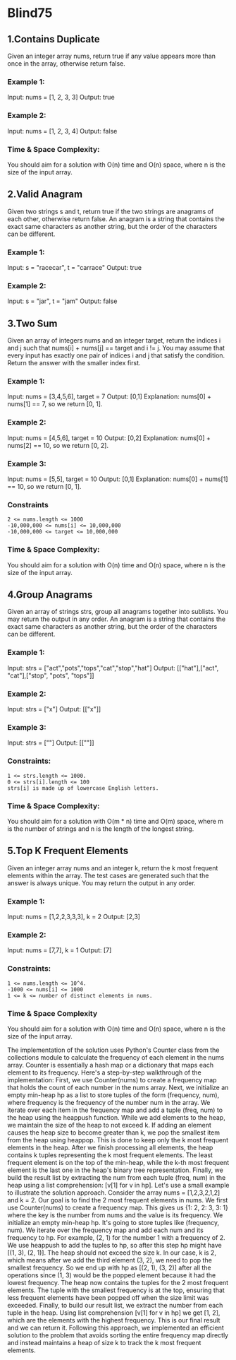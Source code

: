 # Blind75

## 1.Contains Duplicate
Given an integer array nums, return true if any value appears more than once in the array, otherwise return false.
### Example 1:
Input: nums = [1, 2, 3, 3]
Output: true
### Example 2:
Input: nums = [1, 2, 3, 4]
Output: false
### Time & Space Complexity: 
You should aim for a solution with O(n) time and O(n) space, where n is the size of the input array. 

## 2.Valid Anagram
Given two strings s and t, return true if the two strings are anagrams of each other, otherwise return false.
An anagram is a string that contains the exact same characters as another string, but the order of the characters can be different.
### Example 1:
Input: s = "racecar", t = "carrace"
Output: true
### Example 2:
Input: s = "jar", t = "jam"
Output: false

## 3.Two Sum
Given an array of integers nums and an integer target, return the indices i and j such that nums[i] + nums[j] == target and i != j.
You may assume that every input has exactly one pair of indices i and j that satisfy the condition.
Return the answer with the smaller index first.
### Example 1:
Input: 
nums = [3,4,5,6], target = 7
Output: [0,1]
Explanation: nums[0] + nums[1] == 7, so we return [0, 1].
### Example 2:
Input: nums = [4,5,6], target = 10
Output: [0,2]
Explanation: nums[0] + nums[2] == 10, so we return [0, 2].
### Example 3:
Input: nums = [5,5], target = 10
Output: [0,1]
Explanation: nums[0] + nums[1] == 10, so we return [0, 1].
### Constraints
    2 <= nums.length <= 1000
    -10,000,000 <= nums[i] <= 10,000,000
    -10,000,000 <= target <= 10,000,000
### Time & Space Complexity: 
You should aim for a solution with O(n) time and O(n) space, where n is the size of the input array. 

## 4.Group Anagrams
Given an array of strings strs, group all anagrams together into sublists. You may return the output in any order.
An anagram is a string that contains the exact same characters as another string, but the order of the characters can be different.
### Example 1:
Input: strs = ["act","pots","tops","cat","stop","hat"]
Output: [["hat"],["act", "cat"],["stop", "pots", "tops"]]
### Example 2:
Input: strs = ["x"]
Output: [["x"]]
### Example 3:
Input: strs = [""]
Output: [[""]]
### Constraints:

    1 <= strs.length <= 1000.
    0 <= strs[i].length <= 100
    strs[i] is made up of lowercase English letters.
### Time & Space Complexity: 
You should aim for a solution with O(m * n) time and O(m) space, where m is the number of strings and n is the length of the longest string. 

## 5.Top K Frequent Elements
Given an integer array nums and an integer k, return the k most frequent elements within the array.
The test cases are generated such that the answer is always unique.
You may return the output in any order.
### Example 1:
Input: nums = [1,2,2,3,3,3], k = 2
Output: [2,3]
### Example 2:
Input: nums = [7,7], k = 1
Output: [7]
### Constraints:

    1 <= nums.length <= 10^4.
    -1000 <= nums[i] <= 1000
    1 <= k <= number of distinct elements in nums.
### Time & Space Complexity
You should aim for a solution with O(n) time and O(n) space, where n is the size of the input array.

The implementation of the solution uses Python's Counter class from the collections module to calculate the frequency of each element in the nums array. Counter is essentially a hash map or a dictionary that maps each element to its frequency.
Here's a step-by-step walkthrough of the implementation:
First, we use Counter(nums) to create a frequency map that holds the count of each number in the nums array.
Next, we initialize an empty min-heap hp as a list to store tuples of the form (frequency, num), where frequency is the frequency of the number num in the array.
We iterate over each item in the frequency map and add a tuple (freq, num) to the heap using the heappush function.
While we add elements to the heap, we maintain the size of the heap to not exceed k. If adding an element causes the heap size to become greater than k, we pop the smallest item from the heap using heappop. This is done to keep only the k most frequent elements in the heap.
After we finish processing all elements, the heap contains k tuples representing the k most frequent elements. The least frequent element is on the top of the min-heap, while the k-th most frequent element is the last one in the heap's binary tree representation.
Finally, we build the result list by extracting the num from each tuple (freq, num) in the heap using a list comprehension: [v[1] for v in hp].
Let's use a small example to illustrate the solution approach. Consider the array nums = [1,2,3,2,1,2] and k = 2. Our goal is to find the 2 most frequent elements in nums.
We first use Counter(nums) to create a frequency map. This gives us {1: 2, 2: 3, 3: 1} where the key is the number from nums and the value is its frequency.
We initialize an empty min-heap hp. It's going to store tuples like (frequency, num).
We iterate over the frequency map and add each num and its frequency to hp. For example, (2, 1) for the number 1 with a frequency of 2. We use heappush to add the tuples to hp, so after this step hp might have [(1, 3), (2, 1)].
The heap should not exceed the size k. In our case, k is 2, which means after we add the third element (3, 2), we need to pop the smallest frequency. So we end up with hp as [(2, 1), (3, 2)] after all the operations since (1, 3) would be the popped element because it had the lowest frequency.
The heap now contains the tuples for the 2 most frequent elements. The tuple with the smallest frequency is at the top, ensuring that less frequent elements have been popped off when the size limit was exceeded.
Finally, to build our result list, we extract the number from each tuple in the heap. Using list comprehension [v[1] for v in hp] we get [1, 2], which are the elements with the highest frequency. This is our final result and we can return it.
Following this approach, we implemented an efficient solution to the problem that avoids sorting the entire frequency map directly and instead maintains a heap of size k to track the k most frequent elements.
